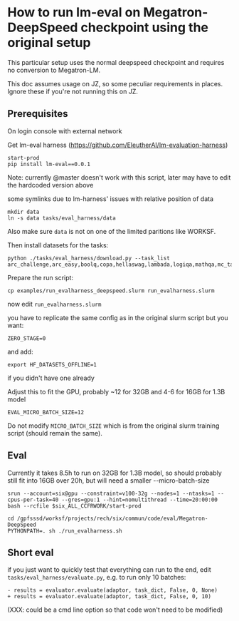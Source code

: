 # How to run lm-eval on Megatron-DeepSpeed checkpoint using the original setup

This particular setup uses the normal deepspeed checkpoint and requires no conversion to Megatron-LM.

This doc assumes usage on JZ, so some peculiar requirements in places. Ignore these if you're not running this on JZ.

## Prerequisites

On login console with external network

Get lm-eval harness (https://github.com/EleutherAI/lm-evaluation-harness)
```
start-prod
pip install lm-eval==0.0.1
```
Note: currently @master doesn't work with this script, later may have to edit the hardcoded version above

some symlinks due to lm-harness' issues with relative position of data
```
mkdir data
ln -s data tasks/eval_harness/data
```

Also make sure `data` is not on one of the limited paritions like WORKSF.

Then install datasets for the tasks:
```
python ./tasks/eval_harness/download.py --task_list
arc_challenge,arc_easy,boolq,copa,hellaswag,lambada,logiqa,mathqa,mc_taco,mrpc,multirc,openbookqa,piqa,prost,pubmedqa,qnli,qqp,race,rte,sciq,sst,webqs,wic,winogrande,wnli,wsc
```

Prepare the run script:

```
cp examples/run_evalharness_deepspeed.slurm run_evalharness.slurm
```

now edit `run_evalharness.slurm`

you have to replicate the same config as in the original slurm script but you want:

```
ZERO_STAGE=0
```
and add:
```
export HF_DATASETS_OFFLINE=1
```
if you didn't have one already

Adjust this to fit the GPU, probably ~12 for 32GB and 4-6 for 16GB for 1.3B model
```
EVAL_MICRO_BATCH_SIZE=12
```
Do not modify `MICRO_BATCH_SIZE` which is from the original slurm training script (should remain the same).


## Eval

Currently it takes 8.5h to run on 32GB for 1.3B model, so should probably still fit into 16GB over 20h, but will need a smaller --micro-batch-size

```
srun --account=six@gpu --constraint=v100-32g --nodes=1 --ntasks=1 --cpus-per-task=40 --gres=gpu:1 --hint=nomultithread --time=20:00:00 bash --rcfile $six_ALL_CCFRWORK/start-prod
```

```
cd /gpfsssd/worksf/projects/rech/six/commun/code/eval/Megatron-DeepSpeed
PYTHONPATH=. sh ./run_evalharness.sh
```

## Short eval

if you just want to quickly test that everything can run to the end, edit `tasks/eval_harness/evaluate.py`,  e.g. to run only 10 batches:
```
- results = evaluator.evaluate(adaptor, task_dict, False, 0, None)
+ results = evaluator.evaluate(adaptor, task_dict, False, 0, 10)
```

(XXX: could be a cmd line option so that code won't need to be modified)
